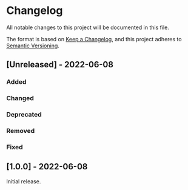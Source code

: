# Changelog
All notable changes to this project will be documented in this file.

The format is based on [Keep a Changelog](https://keepachangelog.com/en/1.0.0/),
and this project adheres to [Semantic Versioning](https://semver.org/spec/v2.0.0.html).

## [Unreleased] - 2022-06-08

### Added
  
### Changed

### Deprecated

### Removed

### Fixed


## [1.0.0] - 2022-06-08

Initial release.
